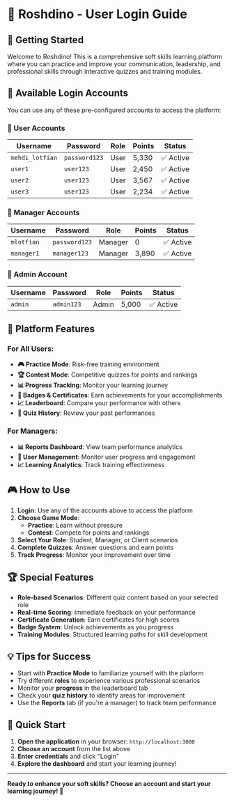 # 🐬 Roshdino - User Login Guide

## 🚀 Getting Started

Welcome to Roshdino! This is a comprehensive soft skills learning platform where you can practice and improve your communication, leadership, and professional skills through interactive quizzes and training modules.

## 🔑 Available Login Accounts

You can use any of these pre-configured accounts to access the platform:

### 👤 User Accounts
| Username | Password | Role | Points | Status |
|----------|----------|------|--------|--------|
| `mehdi_lotfian` | `password123` | User | 5,330 | ✅ Active |
| `user1` | `user123` | User | 2,450 | ✅ Active |
| `user2` | `user123` | User | 3,567 | ✅ Active |
| `user3` | `user123` | User | 2,234 | ✅ Active |

### 👔 Manager Accounts
| Username | Password | Role | Points | Status |
|----------|----------|------|--------|--------|
| `mlotfian` | `password123` | Manager | 0 | ✅ Active |
| `manager1` | `manager123` | Manager | 3,890 | ✅ Active |

### 👑 Admin Account
| Username | Password | Role | Points | Status |
|----------|----------|------|--------|--------|
| `admin` | `admin123` | Admin | 5,000 | ✅ Active |

## 🎯 Platform Features

### For All Users:
- **🎮 Practice Mode**: Risk-free training environment
- **🏆 Contest Mode**: Competitive quizzes for points and rankings
- **📊 Progress Tracking**: Monitor your learning journey
- **🏅 Badges & Certificates**: Earn achievements for your accomplishments
- **📈 Leaderboard**: Compare your performance with others
- **📝 Quiz History**: Review your past performances

### For Managers:
- **📊 Reports Dashboard**: View team performance analytics
- **👥 User Management**: Monitor user progress and engagement
- **📈 Learning Analytics**: Track training effectiveness

## 🎮 How to Use

1. **Login**: Use any of the accounts above to access the platform
2. **Choose Game Mode**: 
   - **Practice**: Learn without pressure
   - **Contest**: Compete for points and rankings
3. **Select Your Role**: Student, Manager, or Client scenarios
4. **Complete Quizzes**: Answer questions and earn points
5. **Track Progress**: Monitor your improvement over time

## 🏆 Special Features

- **Role-based Scenarios**: Different quiz content based on your selected role
- **Real-time Scoring**: Immediate feedback on your performance
- **Certificate Generation**: Earn certificates for high scores
- **Badge System**: Unlock achievements as you progress
- **Training Modules**: Structured learning paths for skill development

## 💡 Tips for Success

- Start with **Practice Mode** to familiarize yourself with the platform
- Try different **roles** to experience various professional scenarios
- Monitor your **progress** in the leaderboard tab
- Check your **quiz history** to identify areas for improvement
- Use the **Reports** tab (if you're a manager) to track team performance

## 🔧 Quick Start

1. **Open the application** in your browser: `http://localhost:3000`
2. **Choose an account** from the list above
3. **Enter credentials** and click "Login"
4. **Explore the dashboard** and start your learning journey!

---

**Ready to enhance your soft skills? Choose an account and start your learning journey! 🚀** 